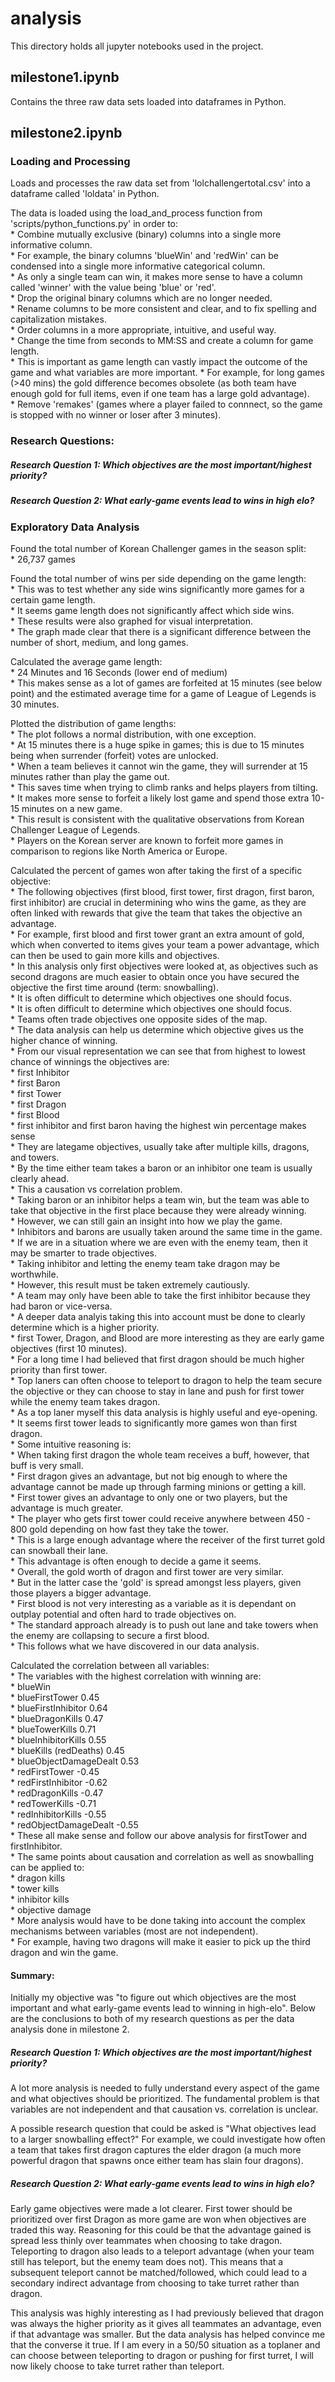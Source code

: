 # analysis

This directory holds all jupyter notebooks used in the project.

## milestone1.ipynb

Contains the three raw data sets loaded into dataframes in Python.

## milestone2.ipynb

### Loading and Processing

Loads and processes the raw data set from 'lolchallengertotal.csv' into a dataframe called 'loldata' in Python.

The data is loaded using the load_and_process function from 'scripts/python_functions.py' in order to:  
    * Combine mutually exclusive (binary) columns into a single more informative column.  
        * For example, the binary columns 'blueWin' and 'redWin' can be condensed into a single more informative categorical column.  
        * As only a single team can win, it makes more sense to have a column called 'winner' with the value being 'blue' or 'red'.  
    * Drop the original binary columns which are no longer needed.  
    * Rename columns to be more consistent and clear, and to fix spelling and capitalization mistakes.  
    * Order columns in a more appropriate, intuitive, and useful way.  
    * Change the time from seconds to MM:SS and create a column for game length.  
        * This is important as game length can vastly impact the outcome of the game and what variables are more important.
        * For example, for long games (>40 mins) the gold difference becomes obsolete (as both team have enough gold for full items, even if one team has a large gold advantage).  
    * Remove 'remakes' (games where a player failed to connnect, so the game is stopped with no winner or loser after 3 minutes). 

### Research Questions: 

##### Research Question 1: Which objectives are the most important/highest priority?

##### Research Question 2: What early-game events lead to wins in high elo? 

### Exploratory Data Analysis

Found the total number of Korean Challenger games in the season split:  
    * 26,737 games  
    
Found the total number of wins per side depending on the game length:  
    * This was to test whether any side wins significantly more games for a certain game length.  
        * It seems game length does not significantly affect which side wins.  
    * These results were also graphed for visual interpretation.  
        * The graph made clear that there is a significant difference between the number of short, medium, and long games.  

Calculated the average game length:  
    * 24 Minutes and 16 Seconds (lower end of medium)  
    * This makes sense as a lot of games are forfeited at 15 minutes (see below point) and the estimated average time for a game of League of Legends is 30 minutes.  

Plotted the distribution of game lengths:  
    * The plot follows a normal distribution, with one exception.  
    * At 15 minutes there is a huge spike in games; this is due to 15 minutes being when surrender (forfeit) votes are unlocked.  
        * When a team believes it cannot win the game, they will surrender at 15 minutes rather than play the game out.  
        * This saves time when trying to climb ranks and helps players from tilting.  
        * It makes more sense to forfeit a likely lost game and spend those extra 10-15 minutes on a new game.  
        * This result is consistent with the qualitative observations from Korean Challenger League of Legends.  
        * Players on the Korean server are known to forfeit more games in comparison to regions like North America or Europe.  

Calculated the percent of games won after taking the first of a specific objective:  
    * The following objectives (first blood, first tower, first dragon, first baron, first inhibitor) are crucial in determining who wins the game, as they are often linked with rewards that give the team that takes the objective an advantage.  
        * For example, first blood and first tower grant an extra amount of gold, which when converted to items gives your team a power advantage, which can then be used to gain more kills and objectives.  
    * In this analysis only first objectives were looked at, as objectives such as second dragons are much easier to obtain once you have secured the objective the first time around (term: snowballing).  
    * It is often difficult to determine which objectives one should focus.  
    * It is often difficult to determine which objectives one should focus.  
        * Teams often trade objectives one opposite sides of the map.  
        * The data analysis can help us determine which objective gives us the higher chance of winning.  
    * From our visual representation we can see that from highest to lowest chance of winnings the objectives are:  
        * first Inhibitor  
        * first Baron  
        * first Tower  
        * first Dragon  
        * first Blood  
    * first inhibitor and first baron having the highest win percentage makes sense  
        * They are lategame objectives, usually take after multiple kills, dragons, and towers.  
        * By the time either team takes a baron or an inhibitor one team is usually clearly ahead.  
            * This a causation vs correlation problem.  
            * Taking baron or an inhibitor helps a team win, but the team was able to take that objective in the first place because they were already winning.  
        * However, we can still gain an insight into how we play the game.  
            * Inhibitors and barons are usually taken around the same time in the game.  
            * If we are in a situation where we are even with the enemy team, then it may be smarter to trade objectives.  
            * Taking inhibitor and letting the enemy team take dragon may be worthwhile.  
            * However, this result must be taken extremely cautiously.  
            * A team may only have been able to take the first inhibitor because they had baron or vice-versa.  
            * A deeper data analyis taking this into account must be done to clearly determine which is a higher priority.  
    * first Tower, Dragon, and Blood are more interesting as they are early game objectives (first 10 minutes).  
        * For a long time I had believed that first dragon should be much higher priority than first tower.  
            * Top laners can often choose to teleport to dragon to help the team secure the objective or they can choose to stay in lane and push for first tower while the enemy team takes dragon.  
            * As a top laner myself this data analysis is highly useful and eye-opening.  
            * It seems first tower leads to significantly more games won than first dragon.  
            * Some intuitive reasoning is:  
                * When taking first dragon the whole team receives a buff, however, that buff is very small.  
                * First dragon gives an advantage, but not big enough to where the advantage cannot be made up through farming minions or getting a kill.  
                * First tower gives an advantage to only one or two players, but the advantage is much greater.  
                * The player who gets first tower could receive anywhere between 450 - 800 gold depending on how fast they take the tower.  
                * This is a large enough advantage where the receiver of the first turret gold can snowball their lane.  
                * This advantage is often enough to decide a game it seems.  
                * Overall, the gold worth of dragon and first tower are very similar.  
                    * But in the latter case the 'gold' is spread amongst less players, given those players a bigger advantage.  
        * First blood is not very interesting as a variable as it is dependant on outplay potential and often hard to trade objectives on.  
            * The standard approach already is to push out lane and take towers when the enemy are collapsing to secure a first blood.  
            * This follows what we have discovered in our data analysis.  

Calculated the correlation between all variables:  
    * The variables with the highest correlation with winning are:  
        * blueWin  
            * blueFirstTower             0.45  
            * blueFirstInhibitor         0.64  
            * blueDragonKills            0.47  
            * blueTowerKills             0.71  
            * blueInhibitorKills         0.55  
            * blueKills (redDeaths)      0.45  
            * blueObjectDamageDealt      0.53  
            * redFirstTower             -0.45  
            * redFirstInhibitor         -0.62  
            * redDragonKills            -0.47  
            * redTowerKills             -0.71  
            * redInhibitorKills         -0.55  
            * redObjectDamageDealt      -0.55  
    * These all make sense and follow our above analysis for firstTower and firstInhibitor.  
    * The same points about causation and correlation as well as snowballing can be applied to:  
        * dragon kills  
        * tower kills  
        * inhibitor kills  
        * objective damage  
    * More analysis would have to be done taking into account the complex mechanisms between variables (most are not independent).  
        * For example, having two dragons will make it easier to pick up the third dragon and win the game.  

#### Summary: 
        
Initially my objective was "to figure out which objectives are the most important and what early-game events lead to winning in high-elo". Below are the conclusions to both of my research questions as per the data analysis done in milestone 2.  

##### Research Question 1: Which objectives are the most important/highest priority?
    
A lot more analysis is needed to fully understand every aspect of the game and what objectives should be prioritized. The fundamental problem is that variables are not independent and that causation vs. correlation is unclear.  

A possible research question that could be asked is "What objectives lead to a larger snowballing effect?" For example, we could investigate how often a team that takes first dragon captures the elder dragon (a much more powerful dragon that spawns once either team has slain four dragons).  

##### Research Question 2: What early-game events lead to wins in high elo? 

Early game objectives were made a lot clearer. First tower should be prioritized over first Dragon as more game are won when objectives are traded this way. Reasoning for this could be that the advantage gained is spread less thinly over teammates when choosing to take dragon. Teleporting to dragon also leads to a teleport advantage (when your team still has teleport, but the enemy team does not). This means that a subsequent teleport cannot be matched/followed, which could lead to a secondary indirect advantage from choosing to take turret rather than dragon.  

This analysis was highly interesting as I had previously believed that dragon was always the higher priority as it gives all teammates an advantage, even if that advantage was smaller. But the data analysis has helped convince me that the converse it true. If I am every in a 50/50 situation as a toplaner and can choose between teleporting to dragon or pushing for first turret, I will now likely choose to take turret rather than teleport.  







        
        
